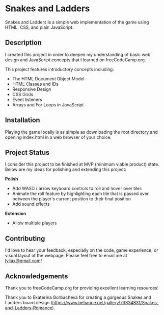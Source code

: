 # Snakes and Ladders

Snakes and Ladders is a simple web implementation of the game using HTML, CSS, and plain JavaScript.

## Description

I created this project in order to deepen my understanding of basic web design and JavaScript concepts that I learned on freeCodeCamp.org.

This project features introductory concepts including: 

* The HTML Document Object Model
* HTML Classes and IDs
* Responsive Design
* CSS Grids
* Event listeners
* Arrays and For Loops in JavaScript

## Installation

Playing the game locally is as simple as downloading the root directory and opening index.html in a web browser of your choice.

## Project Status

I consider this project to be finished at MVP (minimum viable product) state. Below are my ideas for polishing and extending this project:

**Polish**

* Add WASD / arrow keyboard controls to roll and hover over tiles
* Animate the roll feature by highlighting each tile that is passed over between the player's current position to their final position
* Add sound effects

**Extension**

* Allow multiple players

## Contributing

I'd love to hear your feedback, especially on the code, game experience, or visual layout of the webpage. Please feel free to email me at lyliax@gmail.com!

## Acknowledgements

Thank you to freeCodeCamp.org for providing excellent learning resources!

Thank you to Ekaterina Gorbacheva for creating a gorgeous Snakes and Ladders board design (https://www.behance.net/gallery/73834831/Snakes-and-Ladders-Romance).